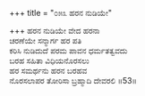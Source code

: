 +++
title = "೦೫೩ ಹರನ ನುಡಿಯೇ"

+++
ಹರನ ನುಡಿಯೇ ವೇದ ಹರನಾ  
ಚರಣೆಯೇ ಸನ್ಮಾರ್ಗ ಹರ ಪತಿ  
ಕರಿಸಿ ನುಡಿದುದೆ ಪರಮ ಪಾವನ ಧರ್ಮತತ್ವವದು   
ಬರಹ ಸಹಿತಾ ವಿಧಿಯನೊರಸಲು  
ಹರ ಸಮರ್ಥನು ಹರನ ಬರಹವ  
ನೊರಸಲಾಪರ ತೋರಿಸಾ ಬ್ರಹ್ಮಾದಿ ದೇವರಲಿ     ॥53॥